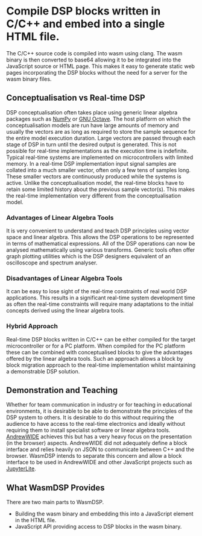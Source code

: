 Compile DSP blocks written in C/C++ and embed into a single HTML file.
======================================================================

The C/C++ source code is compiled into wasm using clang. The wasm binary is then converted to base64 allowing it to be integrated into the JavaScript source or HTML page. This makes it easy to generate static web pages incorporating the DSP blocks without the need for a server for the wasm binary files.

Conceptualisation vs Real-time DSP
----------------------------------

DSP conceptualisation often takes place using generic linear algebra packages such as [NumPy](https://numpy.org/) or [GNU Octave](https://octave.org/). The host platform on which the conceptualisation models are run have large amounts of memory and usually the vectors are as long as required to store the sample sequence for the entire model execution duration. Large vectors are passed through each stage of DSP in turn until the desired output is generated. This is not possible for real-time implementations as the execution time is indefinite. Typical real-time systems are implemented on microcontrollers with limited memory. In a real-time DSP implementation input signal samples are collated into a much smaller vector, often only a few tens of samples long. These smaller vectors are continuously produced while the systems is active. Unlike the conceptualisation model, the real-time blocks have to retain some limited history about the previous sample vector(s). This makes the real-time implementation very different from the conceptualisation model.

### Advantages of Linear Algebra Tools

It is very convenient to understand and teach DSP principles using vector space and linear algebra. This allows the DSP operations to be represented in terms of mathematical expressions. All of the DSP operations can now be analysed mathematically using various transforms. Generic tools often offer graph plotting utilities which is the DSP designers equivalent of an oscilloscope and spectrum analyser.

### Disadvantages of Linear Algebra Tools

It can be easy to lose sight of the real-time constraints of real world DSP applications. This results in a significant real-time system development time as often the real-time constraints will require many adaptations to the initial concepts derived using the linear algebra tools.

### Hybrid Approach

Real-time DSP blocks written in C/C++ can be either compiled for the target microcontroller or for a PC platform. When compiled for the PC platform these can be combined with conceptualised blocks to give the advantages offered by the linear algebra tools. Such an approach allows a block by block migration approach to the real-time implementation whilst maintaining a demonstrable DSP solution.

Demonstration and Teaching
--------------------------

Whether for team communication in industry or for teaching in educational environments, it is desirable to be able to demonstrate the principles of the DSP system to others. It is desirable to do this without requiring the audience to have access to the real-time electronics and ideally without requiring them to install specialist software or linear algebra tools. [AndrewWIDE](https://github.com/andrew-rogers/AndrewWIDE) achieves this but has a very heavy focus on the presentation (in the browser) aspects. AndrewWIDE did not adequately define a block interface and relies heavily on JSON to communicate between C++ and the browser. WasmDSP intends to separate this concern and allow a block interface to be used in AndrewWIDE and other JavaScript projects such as [JupyterLite](https://jupyterlite.readthedocs.io/en/latest/).

What WasmDSP Provides
---------------------

There are two main parts to WasmDSP.

* Building the wasm binary and embedding this into a JavaScript element in the HTML file.
* JavaScript API providing access to DSP blocks in the wasm binary.

